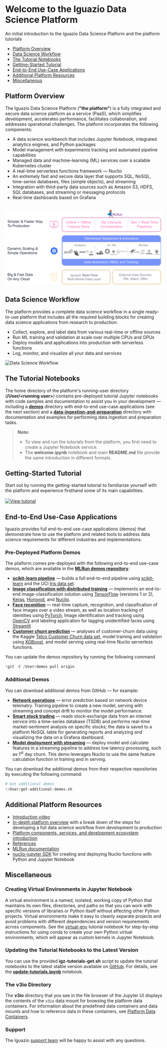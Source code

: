 # Welcome to the Iguazio Data Science Platform

An initial introduction to the Iguazio Data Science Platform and the platform tutorials

- [Platform Overview](#platform-overview)
- [Data Science Workflow](#data-science-workflow)
- [The Tutorial Notebooks](#the-tutorial-notebooks)
- [Getting-Started Tutorial](#getting-started-tutorial)
- [End-to-End Use-Case Applications](#end-to-end-use-case-applications)
- [Additional Platform Resources](#platform-resources)
- [Miscellaneous](#misc)

<a id="platform-overview"></a>
## Platform Overview

The Iguazio Data Science Platform (**"the platform"**) is a fully integrated and secure data science platform as a service (PaaS), which simplifies development, accelerates performance, facilitates collaboration, and addresses operational challenges.
The platform incorporates the following components:

- A data science workbench that includes Jupyter Notebook, integrated analytics engines, and Python packages
- Model management with experiments tracking and automated pipeline capabilities
- Managed data and machine-learning (ML) services over a scalable Kubernetes cluster
- A real-time serverless functions framework &mdash; Nuclio
- An extremely fast and secure data layer that supports SQL, NoSQL, time-series databases, files (simple objects), and streaming
- Integration with third-party data sources such as Amazon S3, HDFS, SQL databases, and streaming or messaging protocols
- Real-time dashboards based on Grafana

<br><img src="./assets/images/igz-self-service-platform.png" alt="Self-service data science platform" width="650"/><br>

<a id="data-science-workflow"></a>
## Data Science Workflow

The platform provides a complete data science workflow in a single ready-to-use platform that includes all the required building blocks for creating data science applications from research to production:

- Collect, explore, and label data from various real-time or offline sources
- Run ML training and validation at scale over multiple CPUs and GPUs
- Deploy models and applications into production with serverless functions
- Log, monitor, and visualize all your data and services

![Data Science Workflow](./assets/images/igz-data-science-workflow.gif)

<a id="the-tutorial-notebooks"></a>
## The Tutorial Notebooks

The home directory of the platform's running-user directory (**/User/&lt;running user&gt;**) contains pre-deployed tutorial Jupyter notebooks with code samples and documentation to assist you in your development &mdash; including a [**demos**](demos/README.ipynb) directory with end-to-end use-case applications (see the next section) and a [**data-ingestion-and-preparation**](data-ingestion-and-preparation/README.ipynb) directory with documentation and examples for performing data ingestion and preparation tasks.

> **Note:**
> - To view and run the tutorials from the platform, you first need to create a Jupyter Notebook service.
> - The **welcome.ipynb** notebook and main **README.md** file provide the same introduction in different formats.

<a id="getting-started-tutorial"></a>
## Getting-Started Tutorial

Start out by running the getting-started tutorial to familiarize yourself with the platform and experience firsthand some of its main capabilities.<br>
<br>
<a href="getting-started-tutorial/getting-started-tutorial.ipynb"><img src="./assets/images/view-tutorial-button.png" alt="View tutorial"/></a>

<a id="end-to-end-use-case-applications"></a>
## End-to-End Use-Case Applications

Iguazio provides full end-to-end use-case applications (demos) that demonstrate how to use the platform and related tools to address data science requirements for different industries and implementations.

<a id="predeployed-demos"></a>
### Pre-Deployed Platform Demos

The platform comes pre-deployed with the following end-to-end use-case demos, which are available in the [**MLRun demos repository**](https://github.com/mlrun/demos):

- <a id="demo-sklearn-pipe"></a>[**scikit-learn pipeline**](https://github.com/mlrun/demos/blob/master/sklearn-pipe/) &mdash; builds a full end-to-end pipeline using [scikit-learn](https://scikit-learn.org) and the UCI [Iris data set](http://archive.ics.uci.edu/ml/datasets/iris).
- <a id="demo-image-classification"></a>[**Image classification with distributed training**](https://github.com/mlrun/demos/tree/master/horovod-pipe) &mdash; implements an end-to-end image-classification solution using [TensorFlow](https://www.tensorflow.org/) (versions 1 or 2), [Keras](https://keras.io/), [Horovod](https://eng.uber.com/horovod/), and [Nuclio](https://nuclio.io/).
- <a id=demo-face-recognition/>[**Face reconition**](https://github.com/mlrun/demos/tree/master/faces) &mdash; real-time capture, recognition, and classification of face images over a video stream, as well as location tracking of identities using [PyTorch](https://pytorch.org/), Image identification and tracking using [OpenCV](https://opencv.org/) and labeling application for tagging unidentified faces using [Streamlit](https://www.streamlit.io/)
- <a id=demo-churn/>[**Customer churn prediction**](https://github.com/mlrun/demos/tree/master/churn) &mdash;  analyses of customer-churn data using the Kaggle [Telco Customer Churn data set](https://www.kaggle.com/blastchar/telco-customer-churn), model training and validation using [XGBoost](https://xgboost.readthedocs.io/), and model serving using real-time Nuclio serverless functions.

You can update the demos repository by running the following command


```python
!git -C /User/demos pull origin
```

<a id="additional-demos"></a>
### Additional Demos

You can download additional demos from GitHub &mdash; for example:

- <a id="network-operations-demo"></a>[**Network operations**](https://github.com/mlrun/demo-network-operations) &mdash; error prediction based on network device telematry. Training pipeline to create a new model, serving with streaming and concept drift to monitor the model performance.
- <a id="stocks-demo"></a>[**Smart stock trading**](https://github.com/mlrun/demo-stocks) &mdash; reads stock-exchange data from an internet service into a time-series database (TSDB) and performs real-time market-sentiment analysis on specific stocks; the data is saved to a platform NoSQL table for generating reports and analyzing and visualizing the data on a Grafana dashboard.
- <a id="model-deployment-with-streaming"></a>[**Model deployment with streaming**](https://github.com/mlrun/demo-model-deployment-with-streaming) &mdash; deploy model and calculate features in a streaming pipeline to address low latency processing, such as 1<sup>st</sup> day churn. This demo leverages Nuclio to use the same feature calculation function in training and in serving.

You can download the additional demos from their respective repositories by executing the following command:


```python
# Get additional demos
!/User/get-additional-demos.sh
```

<a id="platform-resources"></a>
## Additional Platform Resources

- [Introduction video](https://www.youtube.com/watch?v=8OmAN4wd7To)
- [In-depth platform overview](platform-overview.ipynb) with a break down of the steps for developing a full data science workflow from development to production
- [Platform components, services, and development ecosystem introduction](https://www.iguazio.com/docs/latest-release/intro/ecosystem/)
- [References](https://iguazio.com/docs/latest-release/reference/)
- [MLRun documentation](https://mlrun.readthedocs.io/)
- [nuclio-jupyter SDK](https://github.com/nuclio/nuclio-jupyter/blob/master/README.md) for creating and deploying Nuclio functions with Python and Jupyter Notebook

<a id="misc"></a>
## Miscellaneous

<a id="creating-virtual-environments-in-jupyter-notebook"></a>
### Creating Virtual Environments in Jupyter Notebook

A virtual environment is a named, isolated, working copy of Python that maintains its own files, directories, and paths so that you can work with specific versions of libraries or Python itself without affecting other Python projects.
Virtual environments make it easy to cleanly separate projects and avoid problems with different dependencies and version requirements across components.
See the [virtual-env](virtual-env.ipynb) tutorial notebook for step-by-step instructions for using conda to create your own Python virtual environments, which will appear as custom kernels in Jupyter Notebook.

<a id="update-notebooks"></a>
### Updating the Tutorial Notebooks to the Latest Version

You can use the provided **igz-tutorials-get.sh** script to update the tutorial notebooks to the latest stable version available on [GitHub](https://github.com/v3io/tutorials/).
For details, see the [**update-tutorials.ipynb**](update-tutorials.ipynb) notebook.

<a id="v3io-dir"></a>
### The v3io Directory

The **v3io** directory that you see in the file browser of the Jupyter UI displays the contents of the `v3io` data mount for browsing the platform data containers.
For information about the predefined data containers and data mounts and how to reference data in these containers, see [Platform Data Containers](data-ingestion-and-preparation/README.ipynb#platform-data-containers).

<a id="support"></a>
### Support

The Iguazio [support team](mailto:support@iguazio.com) will be happy to assist with any questions.
